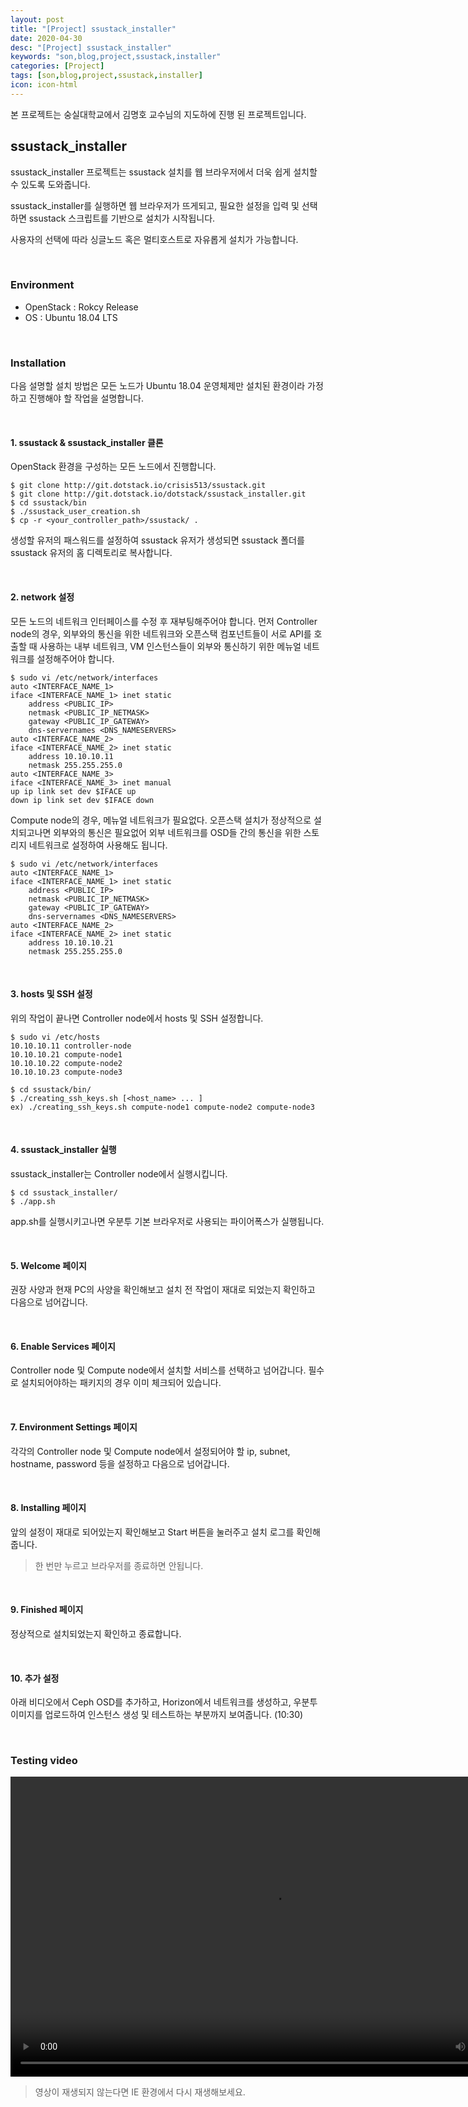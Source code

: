 ```yaml
---
layout: post
title: "[Project] ssustack_installer"
date: 2020-04-30
desc: "[Project] ssustack_installer"
keywords: "son,blog,project,ssustack,installer"
categories: [Project]
tags: [son,blog,project,ssustack,installer]
icon: icon-html
---
```


본 프로젝트는 숭실대학교에서 김명호 교수님의 지도하에 진행 된 프로젝트입니다.

## ssustack_installer

ssustack_installer 프로젝트는 ssustack 설치를 웹 브라우저에서 더욱 쉽게 설치할 수 있도록 도와줍니다.

ssustack_installer를 실행하면 웹 브라우저가 뜨게되고, 필요한 설정을 입력 및 선택하면 ssustack 스크립트를 기반으로 설치가 시작됩니다.

사용자의 선택에 따라 싱글노드 혹은 멀티호스트로 자유롭게 설치가 가능합니다.

<br>

### Environment

* OpenStack : Rokcy Release
* OS : Ubuntu 18.04 LTS

<br>

### Installation

다음 설명할 설치 방법은 모든 노드가 Ubuntu 18.04 운영체제만 설치된 환경이라 가정하고 진행해야 할 작업을 설명합니다.

<br>

#### 1. ssustack & ssustack_installer 클론

OpenStack 환경을 구성하는 모든 노드에서 진행합니다.

```
$ git clone http://git.dotstack.io/crisis513/ssustack.git
$ git clone http://git.dotstack.io/dotstack/ssustack_installer.git
$ cd ssustack/bin
$ ./ssustack_user_creation.sh
$ cp -r <your_controller_path>/ssustack/ .
```

생성할 유저의 패스워드를 설정하여 ssustack 유저가 생성되면 ssustack 폴더를 ssustack 유저의 홈 디렉토리로 복사합니다.

<br>

#### 2. network 설정

모든 노드의 네트워크 인터페이스를 수정 후 재부팅해주어야 합니다. 먼저 Controller node의 경우, 외부와의 통신을 위한 네트워크와 오픈스택 컴포넌트들이 서로 API를 호출할 때 사용하는 내부 네트워크, VM 인스턴스들이 외부와 통신하기 위한 메뉴얼 네트워크를 설정해주어야 합니다.

```
$ sudo vi /etc/network/interfaces
auto <INTERFACE_NAME_1>
iface <INTERFACE_NAME_1> inet static
    address <PUBLIC_IP>
    netmask <PUBLIC_IP_NETMASK>
    gateway <PUBLIC_IP_GATEWAY>
    dns-servernames <DNS_NAMESERVERS>
auto <INTERFACE_NAME_2>
iface <INTERFACE_NAME_2> inet static
    address 10.10.10.11
    netmask 255.255.255.0
auto <INTERFACE_NAME_3>
iface <INTERFACE_NAME_3> inet manual
up ip link set dev $IFACE up
down ip link set dev $IFACE down
```

Compute node의 경우, 메뉴얼 네트워크가 필요없다. 오픈스택 설치가 정상적으로 설치되고나면 외부와의 통신은 필요없어 외부 네트워크를 OSD들 간의 통신을 위한 스토리지 네트워크로 설정하여 사용해도 됩니다.

```
$ sudo vi /etc/network/interfaces
auto <INTERFACE_NAME_1>
iface <INTERFACE_NAME_1> inet static
    address <PUBLIC_IP>
    netmask <PUBLIC_IP_NETMASK>
    gateway <PUBLIC_IP_GATEWAY>
    dns-servernames <DNS_NAMESERVERS>
auto <INTERFACE_NAME_2>
iface <INTERFACE_NAME_2> inet static
    address 10.10.10.21
    netmask 255.255.255.0
```

<br>

#### 3. hosts 및 SSH 설정

위의 작업이 끝나면 Controller node에서 hosts 및 SSH 설정합니다.

```
$ sudo vi /etc/hosts
10.10.10.11 controller-node
10.10.10.21 compute-node1 
10.10.10.22 compute-node2
10.10.10.23 compute-node3
    
$ cd ssustack/bin/
$ ./creating_ssh_keys.sh [<host_name> ... ]
ex) ./creating_ssh_keys.sh compute-node1 compute-node2 compute-node3
```

<br>

#### 4. ssustack_installer 실행

ssustack_installer는 Controller node에서 실행시킵니다.

```
$ cd ssustack_installer/
$ ./app.sh
```

app.sh를 실행시키고나면 우분투 기본 브라우저로 사용되는 파이어폭스가 실행됩니다.

<br>

#### 5. Welcome 페이지

권장 사양과 현재 PC의 사양을 확인해보고 설치 전 작업이 재대로 되었는지 확인하고 다음으로 넘어갑니다.

<br>

#### 6. Enable Services 페이지

Controller node 및 Compute node에서 설치할 서비스를 선택하고 넘어갑니다. 필수로 설치되어야하는 패키지의 경우 이미 체크되어 있습니다.

<br>

#### 7. Environment Settings 페이지

각각의 Controller node 및 Compute node에서 설정되어야 할 ip, subnet, hostname, password 등을 설정하고 다음으로 넘어갑니다.

<br>

#### 8. Installing 페이지

앞의 설정이 재대로 되어있는지 확인해보고 Start 버튼을 눌러주고 설치 로그를 확인해줍니다.

> 한 번만 누르고 브라우저를 종료하면 안됩니다.

<br>

#### 9. Finished 페이지

정상적으로 설치되었는지 확인하고 종료합니다.

<br>

#### 10. 추가 설정

아래 비디오에서 Ceph OSD를 추가하고, Horizon에서 네트워크를 생성하고, 우분투 이미지를 업로드하여 인스턴스 생성 및 테스트하는 부분까지 보여줍니다. (10:30)

<br>

### Testing video

<video width="840" height="480" src="/static/assets/video/ssustack_working.mp4" controls></video>

> 영상이 재생되지 않는다면 IE 환경에서 다시 재생해보세요.
